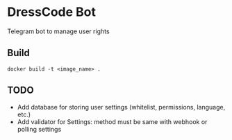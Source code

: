 # DressCode Bot

Telegram bot to manage user rights

## Build

```shell
docker build -t <image_name> .
```

## TODO

* Add database for storing user settings (whitelist, permissions, language, etc.)
* Add validator for Settings: method must be same with webhook or polling settings
